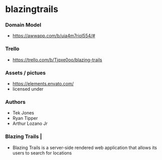 # blazingtrails


### Domain Model
- https://awwapp.com/b/uia4m7riol554/#

### Trello
- https://trello.com/b/Tjqxe0oo/blazing-trails


### Assets / pictues 
- https://elements.envato.com/ 
- licensed under


### Authors
- Tek Jones
- Ryan Tipper
- Arthur Lozano Jr

### Blazing Trails | 
- Blazing Trails is a server-side rendered web application that allows its users to search for locations 

